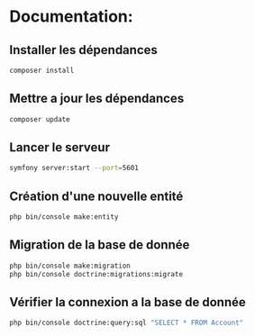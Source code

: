 # Documentation:

## Installer les dépendances

``` bash
composer install
```

## Mettre a jour les dépendances

``` bash
composer update
```

## Lancer le serveur

``` bash
symfony server:start --port=5601
```

## Création d'une nouvelle entité 

``` bash
php bin/console make:entity
```

## Migration de la base de donnée

``` bash
php bin/console make:migration
php bin/console doctrine:migrations:migrate
```

## Vérifier la connexion a la base de donnée 

``` bash
php bin/console doctrine:query:sql "SELECT * FROM Account"
```